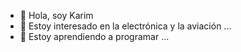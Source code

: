 - 👋 Hola, soy Karim
- 👀 Estoy interesado en la electrónica y la aviación ...
- 🌱 Estoy aprendiendo a programar ...
<!---
Meinar00/Meinar00 is a ✨ special ✨ repository because its `README.md` (this file) appears on your GitHub profile.
You can click the Preview link to take a look at your changes.
--->
